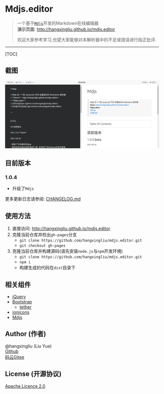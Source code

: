# Mdjs.editor

> 一个基于[`Mdjs`][mdjs]开发的Markdown在线编辑器   
> **演示页面**: <http://hangxingliu.github.io/mdjs.editor>
> 
> 欢迎大家参考学习,也望大家能够对本解析器中的不足或错误进行指正批评.

[mdjs]: https://github.com/hangxingliu/mdjs

---

[TOC]

## 截图

![](readme/screenshot1.png)

## 目前版本 

### 1.0.4

- 升级了`Mdjs`

更多更新日志请参阅: [CHANGELOG.md](CHANGELOG.md)

## 使用方法

1. 直接访问: <http://hangxingliu.github.io/mdjs.editor>  
2. 克隆当前仓库并检出`gh-pages`分支
	- `git clone https://github.com/hangxingliu/mdjs.editor.git`
	- `git checkout gh-pages`
3. 克隆当前仓库并构建源码(请先安装`node.js`与`npm`开发环境)
	- `git clone https://github.com/hangxingliu/mdjs.editor.git`
	- `npm i`
	- 构建生成的代码在`dist`目录下


## 相关组件

- [jQuery](http://jquery.com/)
- [Bootstrap](http://getbootstrap.com/)
	- [tether](http://tether.io/docs/welcome)
- [ionicons](http://ionicons.com/)
- [Mdjs][mdjs]

## Author (作者)

@hangxingliu (Liu Yue)   
[Github](https://github.com/hangxingliu)   
[码云Gitee](https://git.oschina.net/voyageliu)   

## License (开源协议)

[Apache Licence 2.0](LICENSE)